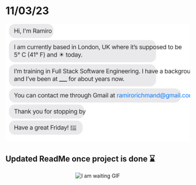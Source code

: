 # 11/03/23 

[![](https://raw.githubusercontent.com/ramirorichmand/ramirorichmand/main/chat.svg)](ramirorichmand@gmail.com)

## Updated ReadMe once project is done ⌛️

<div style="display: flex; justify-content: center;">
  <img src="https://media.tenor.com/30FDK0gGT5MAAAAC/im-waiting-waiting.gif" alt="I am waiting GIF">
</div>


<!-- [![](https://raw.githubusercontent.com/ramirorichmand/ramirorichmand/main/chat.svg?token=AAABPWFQB3UQVH67GAPKNRLAXLBQG)]-->


<!--
"Welcome to my repository! 

I've created (or in the process of) an animated README that showcases the functionality and features of my project in a visually engaging way. 

Using CSS, JavaScript, and SVG graphics, I've brought my project to life and made it easier for users to understand its capabilities. 

Take a look and see for yourself!"
-->

